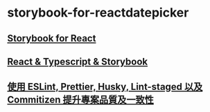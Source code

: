 # storybook-for-reactdatepicker

## [Storybook for React](https://storybook.js.org/docs/guides/guide-react/)

## [React & Typescript & Storybook](https://semisafe.com/coding/2019/11/03/react-with-typescript-and-storybook.html)

## [使用 ESLint, Prettier, Husky, Lint-staged 以及 Commitizen 提升專案品質及一致性](https://medium.com/@danielhu95/set-up-eslint-pipeline-zh-tw-990d7d9eb68e)
